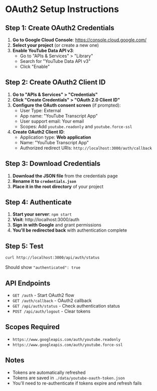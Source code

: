 # OAuth2 Setup Instructions

## Step 1: Create OAuth2 Credentials

1. **Go to Google Cloud Console**: https://console.cloud.google.com/
2. **Select your project** (or create a new one)
3. **Enable YouTube Data API v3**:
   - Go to "APIs & Services" > "Library"
   - Search for "YouTube Data API v3"
   - Click "Enable"

## Step 2: Create OAuth2 Client ID

1. **Go to "APIs & Services" > "Credentials"**
2. **Click "Create Credentials" > "OAuth 2.0 Client ID"**
3. **Configure the OAuth consent screen** (if prompted):
   - User Type: External
   - App name: "YouTube Transcript App"
   - User support email: Your email
   - Scopes: Add `youtube.readonly` and `youtube.force-ssl`
4. **Create OAuth2 Client ID**:
   - Application type: **Web application**
   - Name: "YouTube Transcript App"
   - Authorized redirect URIs: `http://localhost:3000/auth/callback`

## Step 3: Download Credentials

1. **Download the JSON file** from the credentials page
2. **Rename it to `credentials.json`**
3. **Place it in the root directory** of your project

## Step 4: Authenticate

1. **Start your server**: `npm start`
2. **Visit**: http://localhost:3000/auth
3. **Sign in with Google** and grant permissions
4. **You'll be redirected back** with authentication complete

## Step 5: Test

```bash
curl http://localhost:3000/api/auth/status
```

Should show `"authenticated": true`

## API Endpoints

- `GET /auth` - Start OAuth2 flow
- `GET /auth/callback` - OAuth2 callback
- `GET /api/auth/status` - Check authentication status
- `POST /api/auth/logout` - Clear tokens

## Scopes Required

- `https://www.googleapis.com/auth/youtube.readonly`
- `https://www.googleapis.com/auth/youtube.force-ssl`

## Notes

- Tokens are automatically refreshed
- Tokens are saved in `./data/youtube-oauth-token.json`
- You'll need to re-authenticate if tokens expire and refresh fails